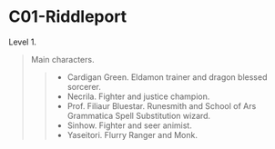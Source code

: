 # C01-Riddleport

Level 1.

> Main characters.
>> - Cardigan Green. Eldamon trainer and dragon blessed sorcerer.
>> - Necrila. Fighter and justice champion.
>> - Prof. Filiaur Bluestar. Runesmith and School of Ars Grammatica Spell Substitution wizard.
>> - Sinhow. Fighter and seer animist. 
>> - Yaseitori. Flurry Ranger and Monk.